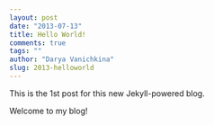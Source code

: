 ```yaml
---
layout: post
date: "2013-07-13"
title: Hello World!
comments: true
tags: ""
author: "Darya Vanichkina"
slug: 2013-helloworld
---
```

This is the 1st post for this new Jekyll-powered blog.

Welcome to my blog!
